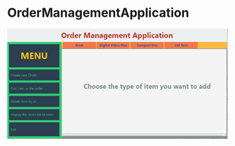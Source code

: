 # OrderManagementApplication

![UI App](https://github.com/vothuckhanhhuyen/OrderManagementApplication/blob/master/src/test/App.PNG)
